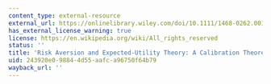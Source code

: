 ```yaml
---
content_type: external-resource
external_url: https://onlinelibrary.wiley.com/doi/10.1111/1468-0262.00158
has_external_license_warning: true
license: https://en.wikipedia.org/wiki/All_rights_reserved
status: ''
title: 'Risk Aversion and Expected-Utility Theory: A Calibration Theorem'
uid: 243920e0-9884-4d55-aafc-a96750f64b79
wayback_url: ''
---
```


